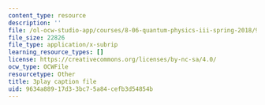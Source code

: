 ```yaml
---
content_type: resource
description: ''
file: /ol-ocw-studio-app/courses/8-06-quantum-physics-iii-spring-2018/9634a88917d33bc75a84cefb3d54854b_ZzUkt-UQCX8.srt
file_size: 22826
file_type: application/x-subrip
learning_resource_types: []
license: https://creativecommons.org/licenses/by-nc-sa/4.0/
ocw_type: OCWFile
resourcetype: Other
title: 3play caption file
uid: 9634a889-17d3-3bc7-5a84-cefb3d54854b
---
```

